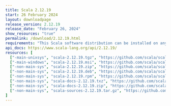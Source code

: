 ```yaml
---
title: Scala 2.12.19
start: 26 February 2024
layout: downloadpage
release_version: 2.12.19
release_date: "February 26, 2024"
show_resources: "true"
permalink: /download/2.12.19.html
requirements: "This Scala software distribution can be installed on any Unix-like or Windows system. It requires Java, version 8 or later, which can be downloaded from <a href='https://www.java.com/'>java.com</a>."
api_docs: https://www.scala-lang.org/api/2.12.19/
resources: [
  ["-main-unixsys", "scala-2.12.19.tgz", "https://github.com/scala/scala/releases/download/v2.12.19/scala-2.12.19.tgz", "Mac OS X, Unix, Cygwin", "20.08M"],
  ["-main-windows", "scala-2.12.19.msi", "https://github.com/scala/scala/releases/download/v2.12.19/scala-2.12.19.msi", "Windows (msi installer)", "126.70M"],
  ["-non-main-sys", "scala-2.12.19.zip", "https://github.com/scala/scala/releases/download/v2.12.19/scala-2.12.19.zip", "Windows", "20.12M"],
  ["-non-main-sys", "scala-2.12.19.deb", "https://github.com/scala/scala/releases/download/v2.12.19/scala-2.12.19.deb", "Debian", "147.69M"],
  ["-non-main-sys", "scala-2.12.19.rpm", "https://github.com/scala/scala/releases/download/v2.12.19/scala-2.12.19.rpm", "RPM package", "126.95M"],
  ["-non-main-sys", "scala-docs-2.12.19.txz", "https://github.com/scala/scala/releases/download/v2.12.19/scala-docs-2.12.19.txz", "API docs", "54.88M"],
  ["-non-main-sys", "scala-docs-2.12.19.zip", "https://github.com/scala/scala/releases/download/v2.12.19/scala-docs-2.12.19.zip", "API docs", "109.81M"],
  ["-non-main-sys", "scala-sources-2.12.19.tar.gz", "https://github.com/scala/scala/archive/v2.12.19.tar.gz", "Sources", "6.7M"]
]
---
```

